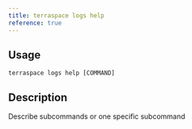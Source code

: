 ```yaml
---
title: terraspace logs help
reference: true
---
```


## Usage

    terraspace logs help [COMMAND]

## Description

Describe subcommands or one specific subcommand



